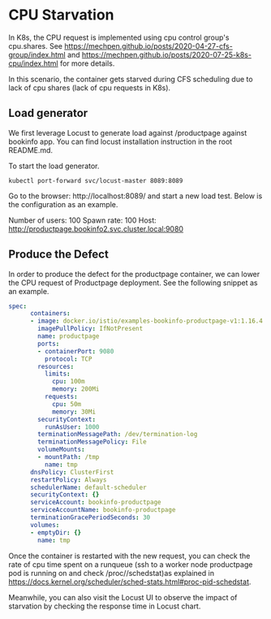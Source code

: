 # CPU Starvation
In K8s, the CPU request is implemented using cpu control group's cpu.shares. See https://mechpen.github.io/posts/2020-04-27-cfs-group/index.html and https://mechpen.github.io/posts/2020-07-25-k8s-cpu/index.html for more details.

In this scenario, the container gets starved during CFS scheduling due to lack of cpu shares (lack of cpu requests in K8s).

## Load generator
We first leverage Locust to generate load against /productpage against bookinfo app. You can find locust installation instruction in the root README.md.

To start the load generator.

`kubectl port-forward svc/locust-master 8089:8089`

Go to the browser: http://localhost:8089/ and start a new load test. Below is the configuration as an example.

Number of users: 100
Spawn rate: 100
Host: http://productpage.bookinfo2.svc.cluster.local:9080


## Produce the Defect
In order to produce the defect for the productpage container, we can lower the CPU request of Productpage deployment. See the following snippet as an example.

```yaml
spec:
      containers:
      - image: docker.io/istio/examples-bookinfo-productpage-v1:1.16.4
        imagePullPolicy: IfNotPresent
        name: productpage
        ports:
        - containerPort: 9080
          protocol: TCP
        resources:
          limits:
            cpu: 100m
            memory: 200Mi
          requests:
            cpu: 50m
            memory: 30Mi
        securityContext:
          runAsUser: 1000
        terminationMessagePath: /dev/termination-log
        terminationMessagePolicy: File
        volumeMounts:
        - mountPath: /tmp
          name: tmp
      dnsPolicy: ClusterFirst
      restartPolicy: Always
      schedulerName: default-scheduler
      securityContext: {}
      serviceAccount: bookinfo-productpage
      serviceAccountName: bookinfo-productpage
      terminationGracePeriodSeconds: 30
      volumes:
      - emptyDir: {}
        name: tmp
```

Once the container is restarted with the new request, you can check the rate of cpu time spent on a runqueue (ssh to a worker node productpage pod is running on and check /proc/<pid>/schedstat)as explained in https://docs.kernel.org/scheduler/sched-stats.html#proc-pid-schedstat. 

Meanwhile, you can also visit the Locust UI to observe the impact of starvation by checking the response time in Locust chart.

